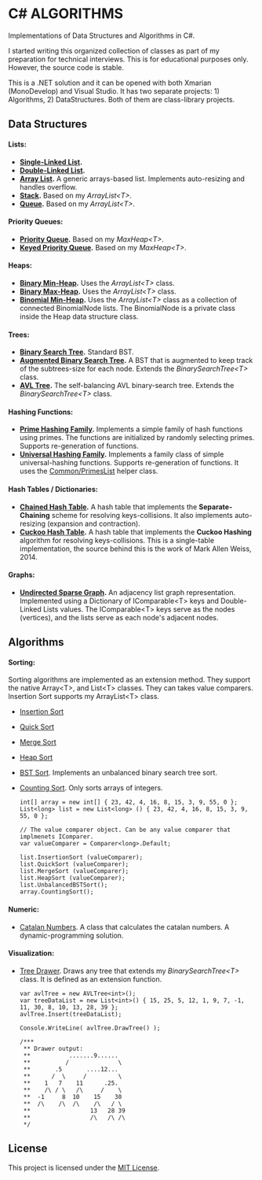 # C# ALGORITHMS

Implementations of Data Structures and Algorithms in C#.

I started writing this organized collection of classes as part of my preparation for technical interviews. This is for educational purposes only. However, the source code is stable.

This is a .NET solution and it can be opened with both Xmarian (MonoDevelop) and Visual Studio. It has two separate projects: 1) Algorithms, 2) DataStructures. Both of them are class-library projects.

## Data Structures

#### Lists:

 * **[Single-Linked List](DataStructures/Lists/SLinkedList.cs).**
 * **[Double-Linked List](DataStructures/Lists/DLinkedList.cs).**
 * **[Array List](DataStructures/Lists/ArrayList.cs).** A generic arrays-based list. Implements auto-resizing and handles overflow.
 * **[Stack](DataStructures/Lists/Stack.cs).** Based on my *ArrayList\<T\>*.
 * **[Queue](DataStructures/Lists/Queue.cs).** Based on my *ArrayList\<T\>*.

#### Priority Queues:

 * **[Priority Queue](DataStructures/Heaps/PriorityQueue.cs).** Based on my *MaxHeap\<T\>*.
 * **[Keyed Priority Queue](DataStructures/Heaps/KeyedPriorityQueue.cs).** Based on my *MaxHeap\<T\>*.

#### Heaps:

 * **[Binary Min-Heap](DataStructures/Heaps/BinaryMinHeap.cs).** Uses the *ArrayList\<T\>* class.
 * **[Binary Max-Heap](DataStructures/Heaps/BinaryMaxHeap.cs).** Uses the *ArrayList\<T\>* class.
 * **[Binomial Min-Heap](DataStructures/Heaps/BinomialMinHeap.cs).** Uses the *ArrayList\<T\>* class as a collection of connected BinomialNode lists. The BinomialNode is a private class inside the Heap data structure class.
 
#### Trees:

 * **[Binary Search Tree](DataStructures/Trees/BinarySearchTree.cs).** Standard BST.
 * **[Augmented Binary Search Tree](DataStructures/Trees/AugmentedBinarySearchTree.cs).** A BST that is augmented to keep track of the subtrees-size for each node. Extends the *BinarySearchTree\<T\>* class.
 * **[AVL Tree](DataStructures/Trees/AVLTree.cs).** The self-balancing AVL binary-search tree. Extends the *BinarySearchTree\<T\>* class.

#### Hashing Functions:
 * **[Prime Hashing Family](DataStructures/Hashing/PrimeHashingFamily.cs).** Implements a simple family of hash functions using primes. The functions are initialized by randomly selecting primes. Supports re-generation of functions.
 * **[Universal Hashing Family](DataStructures/Hashing/UniversalHashingFamily.cs).** Implements a family class of simple universal-hashing functions. Supports re-generation of functions. It uses the [Common/PrimesList](DataStructures/Common/PrimesList.cs) helper class.

#### Hash Tables / Dictionaries:

 * **[Chained Hash Table](DataStructures/Dictionaries/ChainedHashTable.cs).** A hash table that implements the **Separate-Chaining** scheme for resolving keys-collisions. It also implements auto-resizing (expansion and contraction).
 * **[Cuckoo Hash Table](DataStructures/Dictionaries/CuckooHashTable.cs).** A hash table that implements the **Cuckoo Hashing** algorithm for resolving keys-collisions. This is a single-table implementation, the source behind this is the work of Mark Allen Weiss, 2014.

#### Graphs:
 * **[Undirected Sparse Graph](DataStructures/Graphs/UndirectedSparseGraph.cs).** An adjacency list graph representation. Implemented using a Dictionary of IComparable\<T\> keys and Double-Linked Lists values. The IComparable\<T\> keys serve as the nodes (vertices), and the lists serve as each node's adjacent nodes.


## Algorithms

#### Sorting:
 Sorting algorithms are implemented as an extension method. They support the native Array\<T\>, and List\<T\> classes. They can takes value comparers. Insertion Sort supports my ArrayList\<T\> class.

  * [Insertion Sort](Algorithms/Sorting/InsertionSorter.cs)
  * [Quick Sort](Algorithms/Sorting/QuickSorter.cs)
  * [Merge Sort](Algorithms/Sorting/MergeSorter.cs)
  * [Heap Sort](Algorithms/Sorting/HeapSorter.cs)
  * [BST Sort](Algorithms/Sorting/BinarySearchTreeSorter.cs). Implements an unbalanced binary search tree sort.
  * [Counting Sort](Algorithms/Sorting/CountingSorter.cs). Only sorts arrays of integers.

    ```
    int[] array = new int[] { 23, 42, 4, 16, 8, 15, 3, 9, 55, 0 };
    List<long> list = new List<long> () { 23, 42, 4, 16, 8, 15, 3, 9, 55, 0 };
    
    // The value comparer object. Can be any value comparer that implmenets IComparer.
    var valueComparer = Comparer<long>.Default;
    
    list.InsertionSort (valueComparer);
    list.QuickSort (valueComparer);
    list.MergeSort (valueComparer);
    list.HeapSort (valueComparer);
    list.UnbalancedBSTSort();
    array.CountingSort();
    ```

#### Numeric:
 * [Catalan Numbers](Algorithms/Numeric/CatalanNumbers.cs). A class that calculates the catalan numbers. A dynamic-programming solution.

#### Visualization:
 * [Tree Drawer](DataStructures/Trees/TreeDrawer.cs). Draws any tree that extends my *BinarySearchTree\<T\>* class. It is defined as an extension function.
    ```
    var avlTree = new AVLTree<int>();
    var treeDataList = new List<int>() { 15, 25, 5, 12, 1, 9, 7, -1, 11, 30, 8, 10, 13, 28, 39 };
    avlTree.Insert(treeDataList);
    
    Console.WriteLine( avlTree.DrawTree() );
    
    /***
     ** Drawer output:
     **           .......9......
     **          /              \
     **       .5       ....12...
     **      /  \     /         \
     **    1   7    11      .25.
     **    /\ / \   /\     /    \
     **  -1     8  10    15    30
     **  /\    /\  /\    /\   / \
     **                 13   28 39
     **                 /\   /\ /\
     */
    ```


## License

This project is licensed under the [MIT License](LICENSE).
